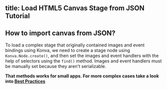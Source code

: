title: Load HTML5 Canvas Stage from JSON Tutorial
---

## How to import canvas from JSON?

To load a complex stage that originally contained images and event bindings using Konva,
we need to create a stage node using `Konva.Node.create()`, and then set the
images and event handlers with the help of selectors using the `find()` method.
Images and event handlers must be manually set because they aren't serializable.

**That methods works for small apps. For more complex cases take a look into [Best Practices](/docs/data_and_serialization/Best_Practices.html)**

<!-- {% iframe /downloads/code/data_and_serialization/Complex_Load.html %} -->

<!-- {% include_code Konva Load Complex Stage Demo data_and_serialization/Complex_Load.html %} -->
